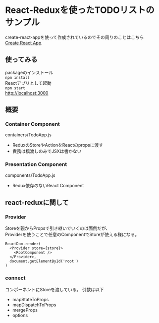 # React-Reduxを使ったTODOリストのサンプル
create-react-appを使って作成されているのでその周りのことはこちら  
[Create React App](https://github.com/facebook/create-react-app).  
## 使ってみる
packageのインストール  
`npm install`  
Reactアプリとして起動  
`npm start`  
[http://localhost:3000](http://localhost:3000)

## 概要
### Container Component
containers/TodoApp.js
- ReduxのStoreやActionをReactのpropsに渡す
- 責務は橋渡しのみでJSXは書かない

### Presentation Component
components/TodoApp.js
- Redux依存のないReact Component

## react-reduxに関して
### Provider
Storeを親からPropsで引き継いでいくのは面倒だが、  
Providerを使うことで任意のComponentでStoreが使える様になる。
```
ReactDom.render(
  <Provider store={store}>
    <RootComponent />
  </Provider>,
  document.getElementById('root')
)
```

### connect
コンポーネントにStoreを渡している。
引数は以下
- mapStateToProps
- mapDispatchToProps
- mergeProps
- options
